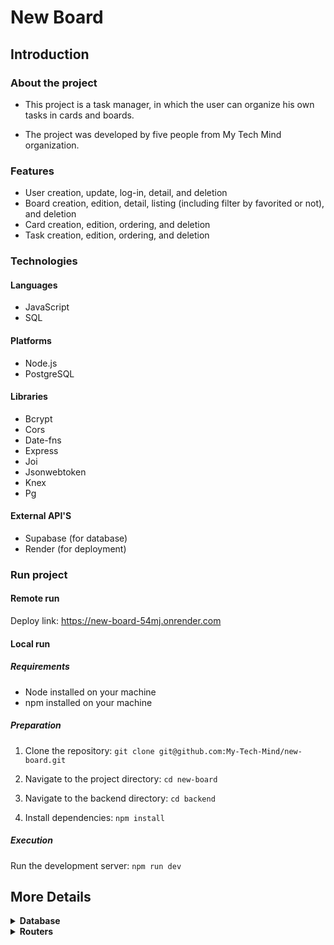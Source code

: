 # New Board

## Introduction

### About the project

- This project is a task manager, in which the user can organize his own tasks in cards and boards. 

- The project was developed by five people from My Tech Mind organization.

### Features

- User creation, update, log-in, detail, and deletion
- Board creation, edition, detail, listing (including filter by favorited or not), and deletion
- Card creation, edition, ordering, and deletion
- Task creation, edition, ordering, and deletion

### Technologies

#### Languages

- JavaScript
- SQL

#### Platforms

- Node.js
- PostgreSQL

#### Libraries

- Bcrypt
- Cors
- Date-fns
- Express
- Joi
- Jsonwebtoken
- Knex
- Pg

#### External API'S

- Supabase (for database)
- Render (for deployment)

### Run project

#### Remote run

Deploy link: https://new-board-54mj.onrender.com

#### Local run

##### Requirements

- Node installed on your machine
- npm installed on your machine

##### Preparation

1) Clone the repository: `git clone git@github.com:My-Tech-Mind/new-board.git`

2) Navigate to the project directory: `cd new-board`

3) Navigate to the backend directory: `cd backend`

4) Install dependencies: `npm install`


##### Execution

Run the development server: `npm run dev`

## More Details

<details>

<summary><b>Database</b></summary>

-   users
    - id
    - name 
    - email
    - password

-   boards
    - id
    - title
    - favorited
    - user_id
    - creation_date
    - update_date

-   cards
    - id
    - title
    - board_id
    - ordenation

-   tasks
    - id
    - title
    - description
    - card_id
    - ordenation

</details>

<details>

<summary><b>Routers</b></summary>

<details>

<summary><b>Users</b></summary>

#### Create user route: `[POST]/user`

Description: This route is used to create a user in the application.

Sent data: name, email, password

Return data: id, name, email

##### Example of Body Request (JSON)

```javascript
// POST/user
{
    "name": "testuser",
    "email": "testuser@email.com",
    "password": "*Testtest1"
}
```

##### Example of return

```javascript
// HTTP Status 201
{
    "id": 1,
    "name": "testuser",
    "email": "testuser@email.com",
}
```

#### Login user route: `[POST]/login`

Description: This route is used to log in a user in the application.

Sent data: email, password

Return data: user (id, name, email), token

##### Example of Body Request (JSON)

```javascript
// POST/login
{
    "email": "testuser@email.com",
    "password": "*Testtest1"
}
```

##### Example of return

```javascript
// HTTP Status 200
{
    "user": {
        "id": 1,
        "name": "testuser",
        "email": "testuser@email.com"
    },
    "token":
    "eyJhbGciOiJIUzI1NiIsInR5cCI6IkpXVCJ9.eyJpZCI6OSwiaWF0IjoxNzEyMjczMDg3LCJleHAiOjE3MTIzNTk0ODd9.geQfWbB2iEPXFH7rUMD_6MtMEDk1Ej_SLJKL7U9TwjA"
}
```

#### Update user route: `[PUT]/user`

Description: This route is used to update the data of a logged-in user in the application.

Sent data: name, email, password

Return data: id, name, email

##### Example of Body Request (JSON)

```javascript
// PUT/user
{
    "name": "testuser1",
    "email": "testuser1@email.com",
    "password": "*Testtest1"
}
```

##### Example of return

```javascript
// HTTP Status 200
{
    "id": 1,
    "name": "testuser1",
    "email": "testuser1@email.com",
}
```

#### Detail user route: `[GET]/user`

Description: This route is used to show the data of a logged-in user in the application.

Sent data: N/A

Return data: id, name, email

##### Example of Body Request (JSON)

```javascript
// GET/user
// No content in the request body
```

##### Example of return

```javascript
// HTTP Status 200
{
    "id": 1,
    "name": "testuser1",
    "email": "testuser1@email.com",
}
```

#### Delete user route: `[DELETE]/user`

Description: This route is used to delete the data of a logged-in user in the application.

Sent data: N/A

Return data: N/A

##### Example of Body Request (JSON)

```javascript
// DELETE/user
// No content in the request body
```

##### Example of return

```javascript
// HTTP Status 204
// No content in the return
```

</details>

<details>

<summary><b>Boards</b></summary>

#### Create board route: `[POST]/board`

Description: This route is used to create a board, with the initial cards cards (to, doing, done), for the logged-in user in the application.

Sent data: title, favorited

Return data: id, title, favorited, user_id, creation_date, update_date, cards (to, doing, done) with tasks

##### Example of Body Request (JSON)

```javascript
// POST/board
{
    "title": "Week tasks",
    "favorited": "false"
}
```

##### Example of return

```javascript
// HTTP Status 201
{
	"id": 62,
	"title": "Week tasks",
	"favorited": false,
	"user_id": 9,
	"creation_date": "2024-04-15 20:37:47",
	"update_date": "2024-04-15 20:37:47",
	"cards": [
		{
			"id": 90,
			"title": "to do",
			"board_id": 62,
			"ordenation": 1,
			"tasks": []
		},
		{
			"id": 91,
			"title": "doing",
			"board_id": 62,
			"ordenation": 2,
			"tasks": []
		},
		{
			"id": 92,
			"title": "done",
			"board_id": 62,
			"ordenation": 3,
			"tasks": []
		}
	]
}
```

#### Edit board route: `[PUT]/board/:id`

Description: This route is used to edit a board owned by the logged-in user in the application.

Sent data: title, favorited

Return data: id, title, favorited, user_id, creation_date, update_date

##### Example of Body Request (JSON)

```javascript
// PUT/board/1
{
    "title": "Week tasks",
    "favorited": "true"
}
```

##### Example of return

```javascript
// HTTP Status 200
{
    "id": 1,
    "title": "Week tasks",
    "favorited": "true",
    "user_id": 2,
    "creation_date": "2024-03-23 15:21:57",
    "update_date": "2024-03-24 10:43:25"
}
```

#### Detail board route: `[GET]/board/:id`

Description: This route is used to show the data of a board owned by the logged-in user in the application.

Sent data: N/A

Return data: id, title, favorited, user_id, creation_date, update_date, cards (id, title, board_id, ordenation) with tasks (id, title, description, card_id, ordenation)

##### Example of Body Request (JSON)

```javascript
// GET/board/1
// No content in the request body
```

##### Example of return

```javascript
// HTTP Status 200
{
    "id": 1,
    "title": "Week tasks",
    "favorited": "true",
    "user_id": 2,
    "creation_date": "2024-03-23 15:21:57",
    "update_date": "2024-03-24 10:43:25",
    "cards": [
        {
        "id": 1,
        "title": "Home",
        "board_id": 1,
        "ordenation": 1,
        "tasks": [
            {
            "id": 1,
            "title": "Food",
            "description": "Prepare the week's meals",
            "card_id": 1,
            "ordenation": 1
            },
            {
            "id": 2,
            "title": "Cleaning",
            "description": "Clean the house",
            "card_id": 1,
            "ordenation": 2
            }
            ]
        },
        {
        "id": 2,
        "title": "Others",
        "board_id": 1,
        "ordenation": 2,
        "tasks": []
        }
    ]
}
```

#### List boards route: `[GET]/board` or `[GET]/board?favorited=true`

Description: This route is used to show the list of boards (or only the favorited ones), owned by the logged-in user in the application.

Sent data: N/A

Return data: boards owned by the logged-in user

##### Example of Body Request (JSON)

```javascript
// GET/board
// No content in the request body
```

##### Example of return

```javascript
// HTTP Status 200
[
    {
        "id": 1,
        "title": "Week tasks",
        "favorited": "true",
        "user_id": 2,
        "creation_date": "2024-03-23 15:21:57",
        "update_date": "2024-03-24 10:43:25"
    },
    {
        "id": 2,
        "title": "Monthly commitments",
        "favorited": "true",
        "user_id": 2,
        "creation_date": "2024-04-01 14:28:32",
        "update_date": "2024-04-01 14:28:32"
    }
]
```

#### Delete board route: `[DELETE]/board/:id`

Description: This route is used to delete a board owned by the logged-in user in the application.

Sent data: N/A

Return data: N/A

##### Example of Body Request (JSON)

```javascript
// DELETE/board/1
// No content in the request body
```

##### Example of return

```javascript
// HTTP Status 204
// No content in the return
```

</details>

<details>

<summary><b>Cards</b></summary>

### Card creation: `[POST]/card`

#### Description: This is the route that will be used to create a card on the board.

#### Data sent

- Authentication token
- Parameter: [x]
- Body of the request:
 - [x] title
 - board_id

#### Data returned (status code 201)

- id
- title
- board_id
- sorting

#### Requirements

- Validate the required fields:
 - title
 - board_id
- Validate that the title entered is up to 20 characters long
- Validate that the board_id entered exists in the database
- Validate that the user has not exceeded the limit of 10 cards created per board
- Update the board_update in the database as soon as the data from the request to create a new card is sent to you
- Register the card in the database
 - Remember to record the card's sort number in the database to indicate its position on the page. When the card is created, the sort number assigned to it is the highest of those already stored in the sort column of the card table (remember that the maximum limit for creating cards is 10, so the highest number will be 10). So the last card created will appear in the last position of the board

#### **Examples of successful requests**

```javascript
// POST/card
{
 "title": "Make the week's food"
 "board_id": 1
}
```

#### **Examples of successful response**

```javascript
// HTTP Status Code: 200
{
 "id": 2
 "title": "Make the week's food"
 "board_id": 1
 "sort": 1
}
```

#### **Examples of unsuccessful response**

```javascript
// HTTP Status Code: 401
{
 "message": "You must be logged in to access this resource"
}

// HTTP Status Code: 400
{
 "message": "The title field is required"
}

// HTTP Status Code: 400
{
 "message": "The board_id field is required"
}

// HTTP Status Code: 400
{
 "message": "The card title can only be up to 20 characters long."
}

// HTTP Status Code: 404
{
 "message": "Board not found."
}

// HTTP Status Code: 403
{
 "message": "You cannot create another card on this board, you can only have 10 cards per board."
}
```

### Detail Card: `GET/card/:id`

#### Description: This route is used to retrieve details of a card.

#### Data Sent

- Parameters in the request:
  - id (card id)

#### Requirements

- Retrieve the card details from the database
- Check if the card exists
- Check if the user requesting the card details is the owner of the board to which the card belongs
- Respond with the card details if successful

#### **Successful Response Examples**

```javascript
// GET/card/1
{
    "id": 1,
    "title": "Task 1",
    "board_id": 1,
    "order": 1,
    "created_at": "2022-04-25T10:15:30.000Z",
    "updated_at": "2022-04-25T10:15:30.000Z"
}
```

````javascript
// HTTP Status Code: 404
{
    "message": "Card not found."
}

// HTTP Status Code: 403
{
    "message": "Denied access."
}

// HTTP Status Code: 500
{
    "message": "Internal server error"
}

````

### Editing a card: `[PUT] /card/:id`

Description: This is the route that will be used to edit a card.

#### Data sent

- Authentication token
- Parameter: route - ID of the card to be edited
- Body of the request:
 - _title
 - board_id

#### Data returned (status code 200)

- id
- title
- board_id
- sorting

#### Requirements

- Validate that there is a card for the ID entered as url params
- Validate the required fields:
 - title
 - board_id
- Validate that the title entered is up to 20 characters long
- Validate that the board entered exists
- Update the board's update_date in the database as soon as the data from the request to edit a card of yours is sent
- Update the card data in the database
 - Remember to update the card's sort number in the database to indicate its position on the page.

#### **Examples of successful requests**

**Input:**

```javascript
 {
 board_id: 1,
 title: Card 1
 }
```

**Exit:**

```javascript
 //status code 200
 {
 id: 1,
 title: Card 1,
 board_id: 1
 sort: 1
 }
```

### Ordenate Cards: `[PUT]/card/ordenation`

#### Description: This route is used to update the ordenation of cards on the board.

#### Request Body Schema

- cardIdSourcePosition: number (required)
- cardIdDestinationPosition: number (required)
- cardId: number (required)

#### ** Validation Errors **

- HTTP Status Code: 400
  - {"message": "The cardIdSourcePosition field is required."}
  - {"message": "The cardIdSourcePosition field cannot be empty."}
  - {"message": "The cardIdSourcePosition field must be a number."}

- HTTP Status Code: 400
  - {"message": "The cardIdDestinationPosition field is required."}
  - {"message": "The cardIdDestinationPosition field cannot be empty."}
  - {"message": "The cardIdDestinationPosition field must be a number."}

- HTTP Status Code: 400
  - {"message": "The cardId field is required."}
  - {"message": "The cardId field cannot be empty."}
  - {"message": "The cardId field must be a number."}

#### **Request Example**

````javaScript
// HTTP Status Code: 404
{
    "message": "Card not found."
}

// HTTP Status Code: 500
{
    "message": "Internal server error"
}


````


### Deleting a card: `[DELETE] /card/:id`

Description: This is the route that will be used to delete a card.

#### Data sent

- Authentication token
- Parameter: route - ID of the card to be deleted

#### Data returned (status code 204)

- (No content in Body)

#### Requirements

- Validate that there is a card for the ID entered as url params
- Delete the tasks associated with the card as well, otherwise the database won't allow the card to be deleted.
- Update the sort value of the other cards in the database, as their position will change when a card is deleted.
- Update the board's update_date in the database before the data from your card deletion request is sent (it has to be updated before the deletion, because otherwise it won't be able to pick up which card exists to update your board).
- Delete the card from the database

#### **Examples of successful requests**

**Input:**

```javascript
 //Id of card passed by Params query
 // DELETE /card/1
```

**Output:**

```javascript
 // 204 (No Content) = successful request, no content in the response body
```

</details>

<details>

<summary><b>Tasks</b></summary>

### Task creation: `[POST] /task`

Description: This is the route that will be used to create a task on the card.

#### Data sent

- Authentication token
- Parameter (none)
- Body of the request:
 - _title
 - description
 - card_id

#### Data returned (status code 200)

- id
- title
- description
- card_id
- sorting

#### Requirements

- Validate that there is a card for the card_id entered in the body
- Validate the required fields:
 - title
 - card_id
- Validate that the user has not exceeded the limit of 20 tasks created per card
- Validate that the title entered is up to 50 characters long
- If the description is entered, validate that it is up to 1000 characters long
- Update the board's update_date in the database as soon as the data from your card deletion request is sent.
- Create the task in the database
 - Remember to record the task's sort number in the database to indicate the position it occupies on the page. When the task is created, the sort number assigned to it is the highest of those already stored in the sort column of the task table (remember that the maximum limit for creating tasks is 20, so the highest number will be 20). So the last task created will appear in the last position of the card

#### **Examples of successful requests**

**Input

```javascript
 // POST /task
 {
 title: Task 1,
 description: Do PR,
 }
```

**Exit:**

```javascript
 //status code 201
 {
 id: 1,
 title: Task 1,
 description: Make PR,
 card_id: 1
 sort: 1
 }
```

### Ordenate Tasks: `[PUT/]card/ordenation`

#### Description: This route is used to reorder tasks within a card.

#### Data Sent

- Body of the request:
  - taskSourceDestination
  - taskSourcePosition
  - cardIdSource
  - cardIdDestination
  - taskId

#### Requirements

- Validate if the taskId exists in the database
- Validate if the cardIdDestination exists in the database
- Validate if the number of tasks for the cardIdDestination is less than 20
- Update the ordenation of the tasks in the database according to the new positions
- Update the update_date of the board in the database if the cardIdSource is different from the cardIdDestination
- Respond with a status code 204 (No Content) on success

#### **Successful Response Examples**

```javascript
// PUT/card/ordenation
{
    "taskSourceDestination": 2,
    "taskSourcePosition": 4,
    "cardIdSource": 1,
    "cardIdDestination": 2,
    "taskId": 1
}
```

### **Unsuccessful Response Examples**

```JavaScript
// HTTP Status Code: 404
{
    "message": "Task not found."
}

// HTTP Status Code: 404
{
    "message": "Card with cardIdDestination = 2 was not found."
}

// HTTP Status Code: 403
{
    "message": "Alert: The maximum number of tasks (20) for this card has been reached. New tasks cannot be added to this card due to this limit."
}

// HTTP Status Code: 500
{
    "message": "Internal server error"
}



```




### Task editing: `[PUT]/task/:id`

Description: This is the route that will be used to edit a task on the card.

#### Data sent

- Authentication token
- Parameter: route - ID of the task to be edited
- Body of the request:
 - title
 - description
 - card_id

#### Data returned (status code 200)

- id
- title
- description
- card_id
- sorting

#### Requirements

- Validate that there is a task for the ID entered as url params
- Validate the required fields:
 - title
 - card_id
- Validate that the title entered is up to 50 characters long
- If the description is entered, validate that it is up to 1000 characters long
- Update the board_update in the database as soon as the data from the request to delete a card of yours is sent
- Update the task data in the database
 - Remember to update the task's sort number in the database

#### **Examples of successful requests**

**Input:**

```javascript
 //ID passed by query params
 // /task/1
 {
 title: Task 1 updated,
 description: Do PR,
 card_id: 1
 }
```

**Exit:**

```javascript
 {
 id: 1,
 title: Task 1 updated,
 description: Make PR,
 card_id: 1
 sort: 1
 }
```

### Task detailing: `[GET]/task/:id`

Description: This is the route that will be used to detail/access a task on the card.

#### Data sent

- Authentication token
- Route parameter - ID of the task to be detailed
- Body of the request (No content)

#### Data returned (status code 200)

- id
- title
- description
- card_id
- sorting

#### Requirements

- Validate if there is a task for the ID entered as url params
- Display the task data from the database

#### **Examples of successful requests**

**Input:**

```javascript
 //Id passed by query params
```

**Output:**

```javascript
 {
 id: 1,
 title: Task 1 updated,
 description: Do PR,
 card_id: 1,
 sort: 1
 }
```


### Task deletion: `[DELETE] /task/:id`

Description: This is the route that will be used to delete a task from the card.

#### Data sent

- Authentication token
- Route parameter - ID of the task to be deleted
- Body of the request (No content)

#### Data returned (status code 204)

- No content returned (Status code 204)

#### Requirements

- Validate that a task exists for the ID entered as url params
- Update the sort value of the other tasks in the database, since their position will change when a task is deleted.
- Update the board's update_date in the database as soon as the data from your card deletion request is sent (it has to be updated before deletion, because otherwise it won't be able to see which task exists to update your board).
- Delete the task from the database

#### **Examples of successful requests**

**Input:**

```javascript
 //Id passed in query params
 // task/1
```

**Output:**

```javascript
 //No content status code 204
```





</details>
    
</details>

